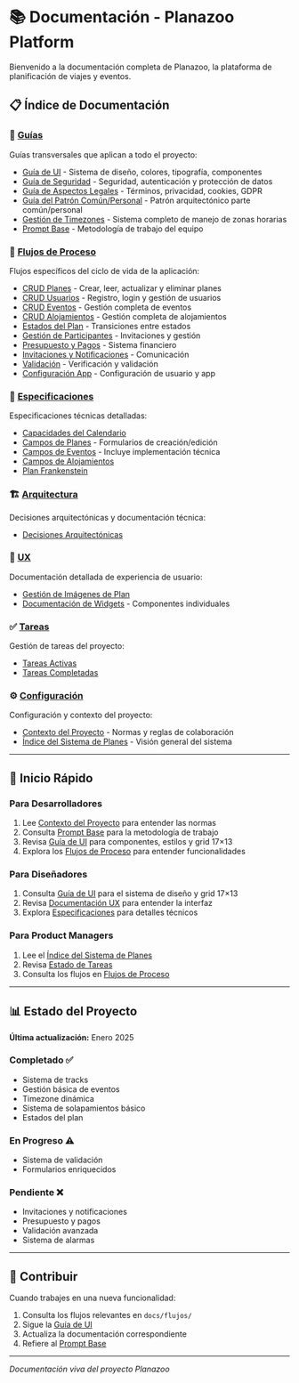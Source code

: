 # 📚 Documentación - Planazoo Platform

Bienvenido a la documentación completa de Planazoo, la plataforma de planificación de viajes y eventos.

## 📋 Índice de Documentación

### 🎯 [Guías](./guias/)
Guías transversales que aplican a todo el proyecto:
- [Guía de UI](./guias/GUIA_UI.md) - Sistema de diseño, colores, tipografía, componentes
- [Guía de Seguridad](./guias/GUIA_SEGURIDAD.md) - Seguridad, autenticación y protección de datos
- [Guía de Aspectos Legales](./guias/GUIA_ASPECTOS_LEGALES.md) - Términos, privacidad, cookies, GDPR
- [Guía del Patrón Común/Personal](./guias/GUIA_PATRON_COMUN_PERSONAL.md) - Patrón arquitectónico parte común/personal
- [Gestión de Timezones](./guias/GESTION_TIMEZONES.md) - Sistema completo de manejo de zonas horarias
- [Prompt Base](./guias/PROMPT_BASE.md) - Metodología de trabajo del equipo

### 🔄 [Flujos de Proceso](./flujos/)
Flujos específicos del ciclo de vida de la aplicación:
- [CRUD Planes](./flujos/FLUJO_CRUD_PLANES.md) - Crear, leer, actualizar y eliminar planes
- [CRUD Usuarios](./flujos/FLUJO_CRUD_USUARIOS.md) - Registro, login y gestión de usuarios
- [CRUD Eventos](./flujos/FLUJO_CRUD_EVENTOS.md) - Gestión completa de eventos
- [CRUD Alojamientos](./flujos/FLUJO_CRUD_ALOJAMIENTOS.md) - Gestión completa de alojamientos
- [Estados del Plan](./flujos/FLUJO_ESTADOS_PLAN.md) - Transiciones entre estados
- [Gestión de Participantes](./flujos/FLUJO_GESTION_PARTICIPANTES.md) - Invitaciones y gestión
- [Presupuesto y Pagos](./flujos/FLUJO_PRESUPUESTO_PAGOS.md) - Sistema financiero
- [Invitaciones y Notificaciones](./flujos/FLUJO_INVITACIONES_NOTIFICACIONES.md) - Comunicación
- [Validación](./flujos/FLUJO_VALIDACION.md) - Verificación y validación
- [Configuración App](./flujos/FLUJO_CONFIGURACION_APP.md) - Configuración de usuario y app

### 📐 [Especificaciones](./especificaciones/)
Especificaciones técnicas detalladas:
- [Capacidades del Calendario](./especificaciones/CALENDAR_CAPABILITIES.md)
- [Campos de Planes](./especificaciones/PLAN_FORM_FIELDS.md) - Formularios de creación/edición
- [Campos de Eventos](./especificaciones/EVENT_FORM_FIELDS.md) - Incluye implementación técnica
- [Campos de Alojamientos](./especificaciones/ACCOMMODATION_FORM_FIELDS.md)
- [Plan Frankenstein](./especificaciones/FRANKENSTEIN_PLAN_SPEC.md)

### 🏗️ [Arquitectura](./arquitectura/)
Decisiones arquitectónicas y documentación técnica:
- [Decisiones Arquitectónicas](./arquitectura/ARCHITECTURE_DECISIONS.md)

### 🎨 [UX](./ux/)
Documentación detallada de experiencia de usuario:
- [Gestión de Imágenes de Plan](./ux/plan_image_management.md)
- [Documentación de Widgets](./ux/pages/) - Componentes individuales

### ✅ [Tareas](./tareas/)
Gestión de tareas del proyecto:
- [Tareas Activas](./tareas/TASKS.md)
- [Tareas Completadas](./tareas/COMPLETED_TASKS.md)

### ⚙️ [Configuración](./configuracion/)
Configuración y contexto del proyecto:
- [Contexto del Proyecto](./configuracion/CONTEXT.md) - Normas y reglas de colaboración
- [Índice del Sistema de Planes](./configuracion/INDICE_SISTEMA_PLANES.md) - Visión general del sistema

---

## 🚀 Inicio Rápido

### Para Desarrolladores
1. Lee [Contexto del Proyecto](./configuracion/CONTEXT.md) para entender las normas
2. Consulta [Prompt Base](./guias/PROMPT_BASE.md) para la metodología de trabajo
3. Revisa [Guía de UI](./guias/GUIA_UI.md) para componentes, estilos y grid 17×13
4. Explora los [Flujos de Proceso](./flujos/) para entender funcionalidades

### Para Diseñadores
1. Consulta [Guía de UI](./guias/GUIA_UI.md) para el sistema de diseño y grid 17×13
2. Revisa [Documentación UX](./ux/) para entender la interfaz
3. Explora [Especificaciones](./especificaciones/) para detalles técnicos

### Para Product Managers
1. Lee el [Índice del Sistema de Planes](./configuracion/INDICE_SISTEMA_PLANES.md)
2. Revisa [Estado de Tareas](./tareas/TASKS.md)
3. Consulta los flujos en [Flujos de Proceso](./flujos/)

---

## 📊 Estado del Proyecto

**Última actualización:** Enero 2025

### Completado ✅
- Sistema de tracks
- Gestión básica de eventos
- Timezone dinámica
- Sistema de solapamientos básico
- Estados del plan

### En Progreso ⚠️
- Sistema de validación
- Formularios enriquecidos

### Pendiente ❌
- Invitaciones y notificaciones
- Presupuesto y pagos
- Validación avanzada
- Sistema de alarmas

---

## 🤝 Contribuir

Cuando trabajes en una nueva funcionalidad:
1. Consulta los flujos relevantes en `docs/flujos/`
2. Sigue la [Guía de UI](./guias/GUIA_UI.md)
3. Actualiza la documentación correspondiente
4. Refiere al [Prompt Base](./guias/PROMPT_BASE.md)

---

*Documentación viva del proyecto Planazoo*

